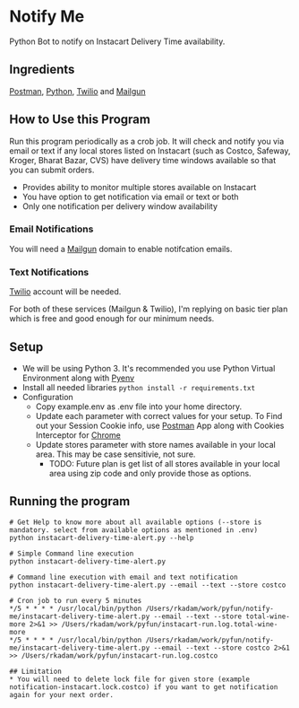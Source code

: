 # Notify Me
Python Bot to notify on Instacart Delivery Time availability.
## Ingredients
[Postman](https://postman.com), [Python](https://python.org), [Twilio](https://twilio.com) and [Mailgun](https://mailgun.com)

## How to Use this Program
Run this program periodically as a crob job. It will check and notify you via email or text if any local stores listed on Instacart (such as Costco, Safeway, Kroger, Bharat Bazar, CVS) have delivery time windows available so that you can submit orders.

- Provides ability to monitor multiple stores available on Instacart
- You have option to get notification via email or text or both
- Only one notification per delivery window availability

### Email Notifications
You will need a [Mailgun](https://www.mailgun.com/) domain to enable notifcation emails.
### Text Notifications
[Twilio](https://www.twilio.com/) account will be needed. 

For both of these services (Mailgun & Twilio), I'm replying on basic tier plan which is free and good enough for our minimum needs.

## Setup
- We will be using Python 3. It's recommended you use Python Virtual Environment along with [Pyenv](https://realpython.com/intro-to-pyenv/)
- Install all needed libraries `python install -r requirements.txt`
- Configuration
  - Copy example.env as .env file into your home directory.
  - Update each parameter with correct values for your setup. To Find out your Session Cookie info, use [Postman](https://www.postman.com/) App along with Cookies Interceptor for [Chrome](https://support.getpostman.com/hc/en-us/articles/203779012-How-do-I-access-Chrome-s-cookies-in-Postman-s-Chrome-App-)
  - Update stores parameter with store names available in your local area. This may be case sensitivie, not sure. 
    - TODO: Future plan is get list of all stores available in your local area using zip code and only provide those as options.

## Running the program
```
# Get Help to know more about all available options (--store is mandatory. select from available options as mentioned in .env)
python instacart-delivery-time-alert.py --help

# Simple Command line execution
python instacart-delivery-time-alert.py

# Command line execution with email and text notification
python instacart-delivery-time-alert.py --email --text --store costco

# Cron job to run every 5 minutes
*/5 * * * * /usr/local/bin/python /Users/rkadam/work/pyfun/notify-me/instacart-delivery-time-alert.py --email --text --store total-wine-more 2>&1 >> /Users/rkadam/work/pyfun/instacart-run.log.total-wine-more
*/5 * * * * /usr/local/bin/python /Users/rkadam/work/pyfun/notify-me/instacart-delivery-time-alert.py --email --text --store costco 2>&1 >> /Users/rkadam/work/pyfun/instacart-run.log.costco

## Limitation
* You will need to delete lock file for given store (example notification-instacart.lock.costco) if you want to get notification again for your next order.

```
